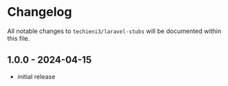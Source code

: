 # Changelog

All notable changes to `techieni3/laravel-stubs` will be documented within this file.

## 1.0.0 - 2024-04-15

- initial release
